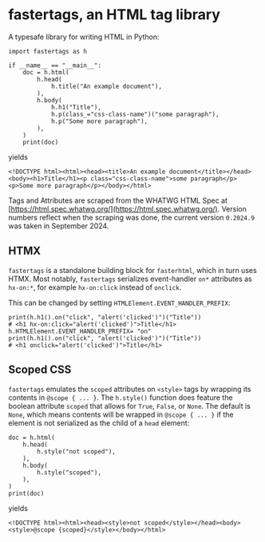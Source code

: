 # fastertags, an HTML tag library

A typesafe library for writing HTML in Python:

```
import fastertags as h

if __name__ == "__main__":
    doc = h.html(
        h.head(
            h.title("An example document"),
        ),
        h.body(
            h.h1("Title"),
            h.p(class_="css-class-name")("some paragraph"),
            h.p("Some more paragraph"),
        ),
    )
    print(doc)
```

yields

```
<!DOCTYPE html><html><head><title>An example document</title></head><body><h1>Title</h1><p class="css-class-name">some paragraph</p><p>Some more paragraph</p></body></html>
```

Tags and Attributes are scraped from the WHATWG HTML Spec
at [https://html.spec.whatwg.org/](https://html.spec.whatwg.org/).  Version numbers reflect when the scraping was done,
the current version `0.2024.9` was taken in September 2024.

## HTMX

`fastertags` is a standalone building block for `fasterhtml`, which in turn uses HTMX.  Most notably, `fastertags`
serializes event-handler `on*` attributes as `hx-on:*`, for example `hx-on:click` instead of `onclick`.

This can be changed by setting `HTMLElement.EVENT_HANDLER_PREFIX`:

```
print(h.h1().on("click", "alert('clicked')")("Title"))
# <h1 hx-on:click="alert('clicked')">Title</h1>
h.HTMLElement.EVENT_HANDLER_PREFIX= "on"
print(h.h1().on("click", "alert('clicked')")("Title"))
# <h1 onclick="alert('clicked')">Title</h1>
```

## Scoped CSS

`fastertags` emulates the `scoped` attributes on `<style>` tags by wrapping its contents in `@scope { ... }`.
The `h.style()` function does feature the boolean attribute `scoped` that allows for `True`, `False`, or `None`.
The default is `None`, which means contents will be wrapped in `@scope { ... }` if the element is not serialized
as the child of a `head` element:

```
doc = h.html(
    h.head(
        h.style("not scoped"),
    ),
    h.body(
        h.style("scoped"),
    ),
)
print(doc)
```

yields

```
<!DOCTYPE html><html><head><style>not scoped</style></head><body><style>@scope {scoped}</style></body></html>
```

